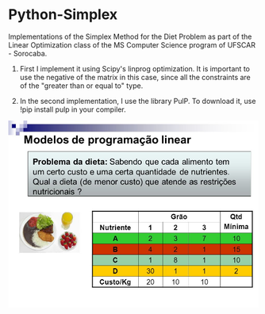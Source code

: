 # Python-Simplex
Implementations of the Simplex Method for the Diet Problem as part of the Linear Optimization class of the MS Computer Science program of UFSCAR - Sorocaba.

1) First I implement it using Scipy's linprog optimization. It is important to use the negative of the matrix in this case, since all the constraints are of the "greater than or equal to" type.

2) In the second implementation, I use the library PulP. To download it, use !pip install pulp in your compiler.

![alt text](https://github.com/atiliosbrana/Python-Simplex/blob/master/problem.png)
